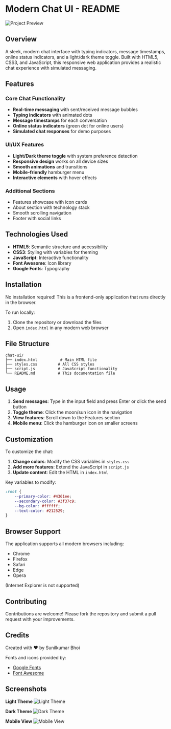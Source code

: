 # Modern Chat UI - README

![Project Preview](https://i.imgur.com/JQZ1l4T.png)

## Overview

A sleek, modern chat interface with typing indicators, message timestamps, online status indicators, and a light/dark theme toggle. Built with HTML5, CSS3, and JavaScript, this responsive web application provides a realistic chat experience with simulated messaging.

## Features

### Core Chat Functionality
- **Real-time messaging** with sent/received message bubbles
- **Typing indicators** with animated dots
- **Message timestamps** for each conversation
- **Online status indicators** (green dot for online users)
- **Simulated chat responses** for demo purposes

### UI/UX Features
- **Light/Dark theme toggle** with system preference detection
- **Responsive design** works on all device sizes
- **Smooth animations** and transitions
- **Mobile-friendly** hamburger menu
- **Interactive elements** with hover effects

### Additional Sections
- Features showcase with icon cards
- About section with technology stack
- Smooth scrolling navigation
- Footer with social links

## Technologies Used

- **HTML5**: Semantic structure and accessibility
- **CSS3**: Styling with variables for theming
- **JavaScript**: Interactive functionality
- **Font Awesome**: Icon library
- **Google Fonts**: Typography

## Installation

No installation required! This is a frontend-only application that runs directly in the browser.

To run locally:
1. Clone the repository or download the files
2. Open `index.html` in any modern web browser

## File Structure

```
chat-ui/
├── index.html          # Main HTML file
├── styles.css         # All CSS styles
├── script.js          # JavaScript functionality
└── README.md          # This documentation file
```

## Usage

1. **Send messages**: Type in the input field and press Enter or click the send button
2. **Toggle theme**: Click the moon/sun icon in the navigation
3. **View features**: Scroll down to the Features section
4. **Mobile menu**: Click the hamburger icon on smaller screens

## Customization

To customize the chat:

1. **Change colors**: Modify the CSS variables in `styles.css`
2. **Add more features**: Extend the JavaScript in `script.js`
3. **Update content**: Edit the HTML in `index.html`

Key variables to modify:
```css
:root {
    --primary-color: #4361ee;
    --secondary-color: #3f37c9;
    --bg-color: #ffffff;
    --text-color: #212529;
}
```

## Browser Support

The application supports all modern browsers including:
- Chrome
- Firefox
- Safari
- Edge
- Opera

(Internet Explorer is not supported)

## Contributing

Contributions are welcome! Please fork the repository and submit a pull request with your improvements.

## Credits

Created with ❤️ by Sunilkumar Bhoi

Fonts and icons provided by:
- [Google Fonts](https://fonts.google.com)
- [Font Awesome](https://fontawesome.com)

## Screenshots

**Light Theme**
![Light Theme](https://i.imgur.com/JQZ1l4T.png)

**Dark Theme**
![Dark Theme](https://i.imgur.com/8X9QvZL.png)

**Mobile View**
![Mobile View](https://i.imgur.com/5nTk7YQ.png)